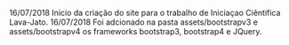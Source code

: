 16/07/2018 Inicio da criação do site para o trabalho de Iniciaçao Ciêntifica Lava-Jato.
16/07/2018 Foi adcionado na pasta assets/bootstrapv3 e assets/bootstrapv4 os frameworks bootstrap3, bootstrap4 e JQuery.